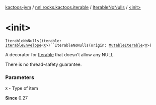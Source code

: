 [kactoos-jvm](../../index.md) / [nnl.rocks.kactoos.iterable](../index.md) / [IterableNoNulls](index.md) / [&lt;init&gt;](./-init-.md)

# &lt;init&gt;

`IterableNoNulls(iterable: `[`IterableEnvelope`](../-iterable-envelope/index.md)`<`[`X`](index.md#X)`>)``IterableNoNulls(origin: `[`MutableIterable`](https://kotlinlang.org/api/latest/jvm/stdlib/kotlin.collections/-mutable-iterable/index.html)`<`[`X`](index.md#X)`>)`

A decorator for [Iterable](https://kotlinlang.org/api/latest/jvm/stdlib/kotlin.collections/-iterable/index.html) that doesn't allow any NULL.

There is no thread-safety guarantee.

### Parameters

`X` - Type of item

**Since**
0.27

